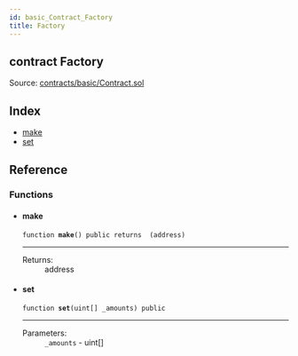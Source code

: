 ```yaml
---
id: basic_Contract_Factory
title: Factory
---
```


<div class="contract-doc"><div class="contract"><h2 class="contract-header"><span class="contract-kind">contract</span> Factory</h2><div class="source">Source: <a href="https://github.com/FriendlyUser/solidity-smart-contracts//blob/v0.2.0/contracts/basic/Contract.sol" target="_blank">contracts/basic/Contract.sol</a></div></div><div class="index"><h2>Index</h2><ul><li><a href="basic_Contract_Factory.html#make">make</a></li><li><a href="basic_Contract_Factory.html#set">set</a></li></ul></div><div class="reference"><h2>Reference</h2><div class="functions"><h3>Functions</h3><ul><li><div class="item function"><span id="make" class="anchor-marker"></span><h4 class="name">make</h4><div class="body"><code class="signature">function <strong>make</strong><span>() </span><span>public </span><span>returns  (address) </span></code><hr/><dl><dt><span class="label-return">Returns:</span></dt><dd>address</dd></dl></div></div></li><li><div class="item function"><span id="set" class="anchor-marker"></span><h4 class="name">set</h4><div class="body"><code class="signature">function <strong>set</strong><span>(uint[] _amounts) </span><span>public </span></code><hr/><dl><dt><span class="label-parameters">Parameters:</span></dt><dd><div><code>_amounts</code> - uint[]</div></dd></dl></div></div></li></ul></div></div></div>

